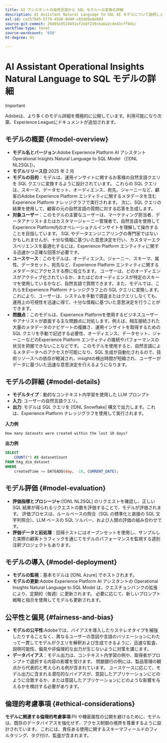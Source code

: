 ```yaml
---
title: AI アシスタントの自然言語から SQL モデルへの変換の詳細
description: AI Assistant Natural Language to SQL AI モデルについて説明します。
exl-id: ca157945-5f74-45d0-9d40-c65d09a8e80d
source-git-commit: 26d05e9519491ef2e8f239cba6a2cde43cff941c
workflow-type: tm+mt
source-wordcount: '658'
ht-degree: 0%

---
```


# AI Assistant Operational Insights Natural Language to SQL モデルの詳細

>[!IMPORTANT]
>
>Adobeは、より多くのモデル詳細を積極的に公開しています。利用可能になり次第、Experience Leagueにドキュメントが追加されます。

## モデルの概要 {#model-overview}

* **モデル名とバージョン**:Adobe Experience Platform AI アシスタント Operational Insights Natural Language to SQL Model （[!DNL NL2SQL]）。
* **モデルリリース日**:2025 年 2 月
* **モデルの目的**：モデルは、運用インサイトに関するお客様の自然言語クエリを SQL クエリに変換するように設計されています。 これらの SQL クエリは、スキーマ、データセット、オーディエンス、宛先、ジャーニーなど、顧客のAdobe Experience Platform エンティティに関するメタデータを含むExperience Platform ナレッジグラフで実行されます。 次に、SQL クエリの結果を使用して、顧客の元の自然言語の質問に対する応答を生成します。
* **対象ユーザー**：このモデルの主要なユーザーは、マーケティング担当者、データアナリストまたはカスタマージャーニー管理者で、自然言語を使用してExperience Platform内のオペレーショナルインサイトを理解して操作することを目指しています。 SQL やデータエンジニアリングの専門家ではないかもしれませんが、十分な情報に基づいた意思決定を行い、カスタマーエクスペリエンスを最適化するには、Experience Platform エンティティに関する迅速かつ正確な回答が必要です。
* **ユースケース**：このモデルは、オーディエンス、ジャーニー、スキーマ、属性、データセット、宛先など、Experience Platform エンティティに関するメタデータにアクセスする際に役立ちます。 ユーザーは、どのオーディエンスがアクティブ化されているか、またはどのオーディエンスが特定のスキーマを使用しているかなど、自然言語で質問できます。また、モデルでは、これらをExperience Platform ナレッジグラフ上の SQL クエリに変換します。 これにより、ユーザーは、システムを手動で調査またはクエリしなくても、運用上の可視性を迅速に得て、十分な情報に基づいた意思決定を行うことができます。
* **問題点**：このモデルは、Experience Platformを使用するビジネスユーザーやアナリストが直面する主な問題点に対処します。例えば、相互接続された大量のメタデータのナビゲートの複雑さ、運用インサイトを取得するための SQL クエリを手動で記述する必要性、オーディエンス、データセット、ジャーニーなどのExperience Platform エンティティの接続やパフォーマンスの状況を把握できないことなどです。 このモデルを使用すると、自然言語によるメタデータへのアクセスが可能になり、SQL 生成が自動化されるので、技術リソースへの依存が軽減され、insightの検出時間が短縮され、ユーザーがデータに基づいた迅速な意思決定を行えるようになります。

## モデルの詳細 {#model-details}

* **モデルタイプ**：動的なコンテキスト内学習を使用した LLM プロンプト
* **入力**: ユーザーの自然言語クエリ。
* **出力**: モデルは SQL クエリを [!DNL Snowflake] 構文で出力します。これは、Experience Platform ナレッジグラフを使用して実行されます。

**入力例**

```console
How many datasets were created within the last 10 days?
```

**出力例**

```SQL
SELECT
    COUNT(*) AS datasetCount 
FROM hkg_dim_dataset 
WHERE
    createdTime >= DATEADD(day, -10, CURRENT_DATE);
```

## モデル評価 {#model-evaluation}

* **評価指標とプロシージャ**:[!DNL NL2SQL] のリクエストを確認し、正しい SQL 結果が得られるリクエストの数を評価することで、モデルが評価されます。 評価プロセスは、ルールベースの照合（SQL の標準化と直接の SQL 文字列照合）、LLM ベースの SQL ソルバー、および人間の評価の組み合わせです。
* **評価データと前処理**：回帰テストにはオープンセットを使用し、サンプルした実際の顧客トラフィックを通じてモデルのパフォーマンスを監視する週別注釈プロジェクトもあります。

## モデルの導入 {#model-deployment}

* **モデルの監視**：基本モデルは [!DNL Azure] でホストされます。
* **モデルの更新**:Adobe Experience Platform AI アシスタントの Operational Insights Natural Language to SQL Model は、クエスチョンバンクの拡張により、定期的（毎週）に更新されます。 必要に応じて、新しいプロンプト戦略と指示を使用してモデルも更新されます。

## 公平性と偏見 {#fairness-and-bias}

* **モデルの公平性**:Adobeでは、バイアスを導入したりステレオタイプを補強したりすることなく、異なるユーザーの意図や言語のバリエーションにわたって一貫してモデルがクエリを解釈および生成できるように、迅速な監査、説明可能性、偏見や非倫理的な出力が生じないように対策を講じます。
* **データバイアス**：モデル出力は、コンテキスト内学習の例や、取得者がプロンプトで選択する内容の影響を受けます。 問題銀行の例には、製品管理の観点から代表的と考えられる例が含まれています。 ユースケースに応じて、モデル出力に含まれる潜在的なバイアスが、意図したアプリケーションにどのように合致するか、または意図したアプリケーションにどのような影響を与えるかを検討する必要があります。

## 倫理的考慮事項 {#ethical-considerations}

**モデルに関連する倫理的考慮事項**:PII や機密属性の公開を避けるために、モデルは、既存のデータバイアスを強化せず、アクセス制御の境界を尊重するように設計されています。 これには、責任ある使用に関するスキーマフィールドのフィルタリング、タグ付け、監査が含まれます。
